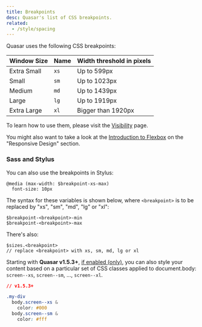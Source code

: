```yaml
---
title: Breakpoints
desc: Quasar's list of CSS breakpoints.
related:
  - /style/spacing
---
```


Quasar uses the following CSS breakpoints:

| Window Size | Name | Width threshold in pixels |
| --- | --- | --- |
| Extra Small | `xs` | Up to 599px |
| Small | `sm` | Up to 1023px |
| Medium | `md` | Up to 1439px |
| Large | `lg` | Up to 1919px |
| Extra Large | `xl` | Bigger than 1920px |

To learn how to use them, please visit the [Visibility](/style/visibility) page.

You might also want to take a look at the [Introduction to Flexbox](/layout/grid/introduction-to-flexbox#responsive-design) on the "Responsive Design" section.

### Sass and Stylus

You can also use the breakpoints in Stylus:

```
@media (max-width: $breakpoint-xs-max)
  font-size: 10px
```

The syntax for these variables is shown below, where `<breakpoint>` is to be replaced by "xs", "sm", "md", "lg" or "xl":

```
$breakpoint-<breakpoint>-min
$breakpoint-<breakpoint>-max
```

There's also:

```
$sizes.<breakpoint>
// replace <breakpoint> with xs, sm, md, lg or xl
```

Starting with **Quasar v1.5.3+**, [if enabled (only)](/options/screen-plugin#how-to-enable-body-classes), you can also style your content based on a particular set of CSS classes applied to document.body: `screen--xs`, `screen--sm`, ..., `screen--xl`.

```css
// v1.5.3+

.my-div
  body.screen--xs &
    color: #000
  body.screen--sm &
    color: #fff
```
